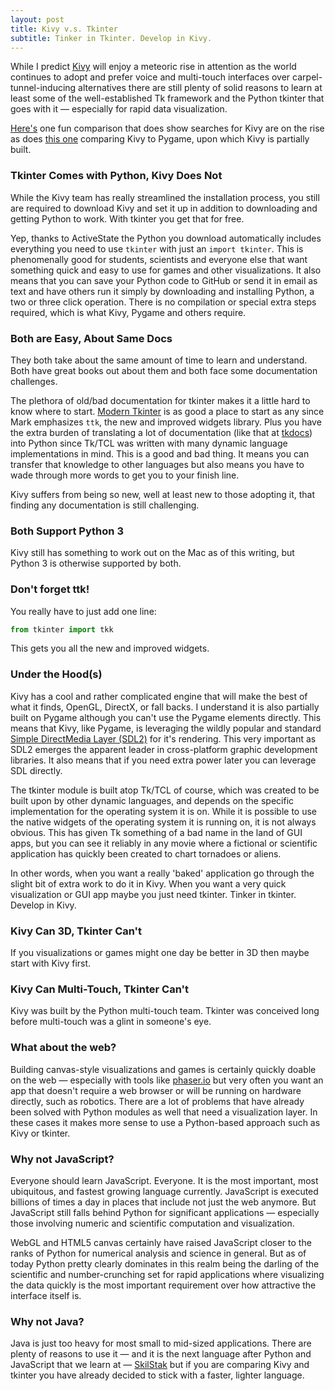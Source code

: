```yaml
---
layout: post
title: Kivy v.s. Tkinter
subtitle: Tinker in Tkinter. Develop in Kivy.
---
```


While I predict [Kivy](http://kivy.org) will enjoy a meteoric rise in
attention as the world continues to adopt and prefer voice and multi-touch
interfaces over carpel-tunnel-inducing alternatives there are still
plenty of solid reasons to learn at least some of the well-established
Tk framework and the Python tkinter that goes with it &mdash; especially
for rapid data visualization.

[Here's](http://www.techwars.io/fight/kivy/tkinter/) one fun comparison
that does show searches for Kivy are on the rise as does [this
one](http://www.techwars.io/fight/pygame/kivy/) comparing Kivy to Pygame,
upon which Kivy is partially built.

### Tkinter Comes with Python, Kivy Does Not

While the Kivy team has really streamlined the installation process,
you still are required to download Kivy and set it up in addition
to downloading and getting Python to work. With tkinter you get that
for free.

Yep, thanks to ActiveState the Python you download automatically includes
everything you need to use `tkinter` with just an `import tkinter`. This is
phenomenally good for students, scientists and everyone else that want
something quick and easy to use for games and other visualizations. It also
means that you can save your Python code to GitHub or send it in email as
text and have others run it simply by downloading and installing Python,
a two or three click operation. There is no compilation or special extra
steps required, which is what Kivy, Pygame and others require.

### Both are Easy, About Same Docs

They both take about the same amount of time to learn and understand. Both
have great books out about them and both face some documentation
challenges.

The plethora of old/bad documentation for tkinter
makes it a little hard to know where to start. [Modern
Tkinter](http://www.amazon.com/Modern-Tkinter-Busy-Python-Developers-ebook/dp/B0071QDNLO)
is as good a place to start as any since Mark emphasizes
`ttk`, the new and improved widgets library. Plus you have the
extra burden of translating a lot of documentation (like that at
[tkdocs](http://tkdocs.com)) into Python since Tk/TCL was written with
many dynamic language implementations in mind. This is a good and bad
thing. It means you can transfer that knowledge to other languages
but also means you have to wade through more words to get you to your
finish line.

Kivy suffers from being so new, well at least new to those adopting it,
that finding any documentation is still challenging.

### Both Support Python 3

Kivy still has something to work out on the Mac as of this writing, but
Python 3 is otherwise supported by both.

### Don't forget ttk!

You really have to just add one line:

```python
from tkinter import tkk
```

This gets you all the new and improved widgets.


### Under the Hood(s)

Kivy has a cool and rather complicated engine that will make the
best of what it finds, OpenGL, DirectX, or fall backs. I understand
it is also partially built on Pygame although you can't use the
Pygame elements directly. This means that Kivy, like Pygame, is
leveraging the wildly popular and standard [Simple DirectMedia Layer
(SDL2)](https://www.libsdl.org/) for it's rendering. This very important
as SDL2 emerges the apparent leader in cross-platform graphic development
libraries. It also means that if you need extra power later you can
leverage SDL directly.

The tkinter module is built atop Tk/TCL of course, which was created to be
built upon by other dynamic languages, and depends on the specific
implementation for the operating system it is on. While it is possible to
use the native widgets of the operating system it is running on, it is not
always obvious. This has given Tk something of a bad name in the land of GUI
apps, but you can see it reliably in any movie where a fictional or
scientific application has quickly been created to chart tornadoes or
aliens.

In other words, when you want a really 'baked' application go through the
slight bit of extra work to do it in Kivy. When you want a very quick
visualization or GUI app maybe you just need tkinter. Tinker in tkinter.
Develop in Kivy.

### Kivy Can 3D, Tkinter Can't

If you visualizations or games might one day be better in 3D then maybe
start with Kivy first.

### Kivy Can Multi-Touch, Tkinter Can't

Kivy was built by the Python multi-touch team. Tkinter was conceived long
before multi-touch was a glint in someone's eye.

### What about the web?

Building canvas-style visualizations and games is certainly quickly doable
on the web &mdash; especially with tools like [phaser.io](http://phaser.io)
but very often you want an app that doesn't require a web browser or will be
running on hardware directly, such as robotics. There are a lot of problems
that have already been solved with Python modules as well that need
a visualization layer. In these cases it makes more sense to use
a Python-based approach such as Kivy or tkinter.

### Why not JavaScript?

Everyone should learn JavaScript. Everyone. It is the most important,
most ubiquitous, and fastest growing language currently. JavaScript is
executed billions of times a day in places that include not just the
web anymore. But JavaScript still falls behind Python for significant
applications &mdash; especially those involving numeric and scientific
computation and visualization.

WebGL and HTML5 canvas certainly have raised JavaScript closer to the ranks
of Python for numerical analysis and science in general. But as of today
Python pretty clearly dominates in this realm being the darling of the
scientific and number-crunching set for rapid applications where visualizing
the data quickly is the most important requirement over how attractive the
interface itself is.

### Why not Java?

Java is just too heavy for most small to mid-sized applications. There are
plenty of reasons to use it &mdash; and it is the next language after Python
and JavaScript that we learn at &mdash; [SkilStak](http://skilstak.com) but
if you are comparing Kivy and tkinter you have already decided to stick with
a faster, lighter language.
